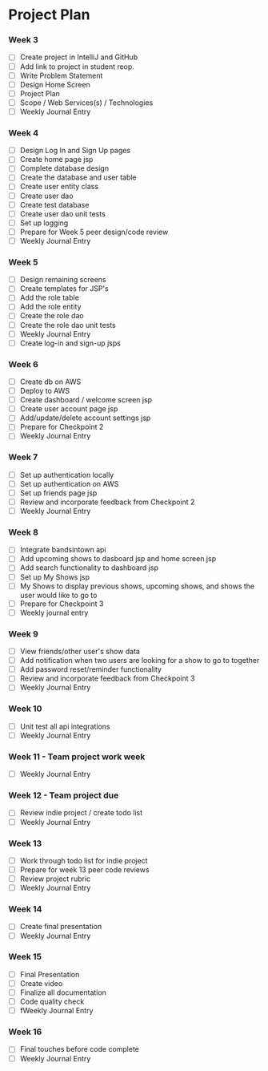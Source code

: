 # Project Plan

### Week 3
- [ ] Create project in IntelliJ and GitHub
- [ ] Add link to project in student reop.
- [ ] Write Problem Statement
- [ ] Design Home Screen
- [ ] Project Plan
- [ ] Scope / Web Services(s) / Technologies
- [ ] Weekly Journal Entry

### Week 4
- [ ] Design Log In and Sign Up pages
- [ ] Create home page jsp
- [ ] Complete database design
- [ ] Create the database and user table
- [ ] Create user entity class
- [ ] Create user dao
- [ ] Create test database
- [ ] Create user dao unit tests
- [ ] Set up logging
- [ ] Prepare for Week 5 peer design/code review
- [ ] Weekly Journal Entry

### Week 5
- [ ] Design remaining screens
- [ ] Create templates for JSP's
- [ ] Add the role table
- [ ] Add the role entity
- [ ] Create the role dao
- [ ] Create the role dao unit tests
- [ ] Weekly Journal Entry
- [ ] Create log-in and sign-up jsps

### Week 6
- [ ] Create db on AWS
- [ ] Deploy to AWS
- [ ] Create dashboard / welcome screen jsp
- [ ] Create user account page jsp
- [ ] Add/update/delete account settings jsp
- [ ] Prepare for Checkpoint 2
- [ ] Weekly Journal Entry
 
### Week 7
- [ ] Set up authentication locally
- [ ] Set up authentication on AWS
- [ ] Set up friends page jsp
- [ ] Review and incorporate feedback from Checkpoint 2
- [ ] Weekly Journal Entry

### Week 8
- [ ] Integrate bandsintown api
- [ ] Add upcoming shows to dasboard jsp and home screen jsp
- [ ] Add search functionality to dashboard jsp
- [ ] Set up My Shows jsp
- [ ] My Shows to display previous shows, upcoming shows, and shows the user would like to go to
- [ ] Prepare for Checkpoint 3
- [ ] Weekly journal entry

### Week 9
- [ ] View friends/other user's show data
- [ ] Add notification when two users are looking for a show to go to together
- [ ] Add password reset/reminder functionality
- [ ] Review and incorporate feedback from Checkpoint 3
- [ ] Weekly Journal Entry

### Week 10
- [ ] Unit test all api integrations
- [ ] Weekly Journal Entry

### Week 11 - Team project work week
- [ ] Weekly Journal Entry

### Week 12 - Team project due
- [ ] Review indie project / create todo list
- [ ] Weekly Journal Entry

### Week 13
- [ ] Work through todo list for indie project
- [ ] Prepare for week 13 peer code reviews
- [ ] Review project rubric
- [ ] Weekly Journal Entry

### Week 14
- [ ] Create final presentation
- [ ] Weekly Journal Entry

### Week 15
- [ ] Final Presentation
- [ ] Create video
- [ ] Finalize all documentation
- [ ] Code quality check
- [ ] fWeekly Journal Entry

### Week 16
- [ ] Final touches before code complete
- [ ] Weekly Journal Entry